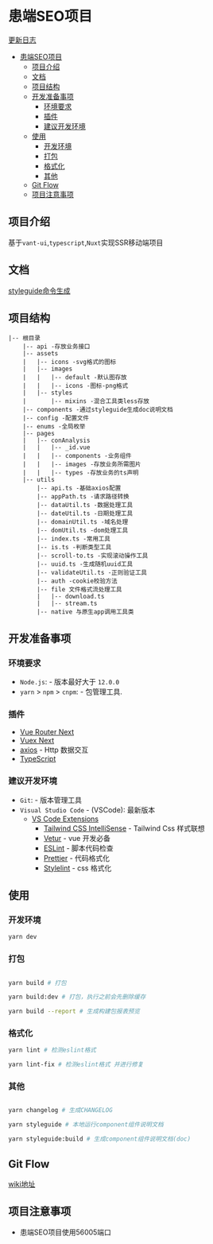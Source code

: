 # 患端SEO项目

[更新日志](CHANGELOG.md)
- [患端SEO项目](#患端seo项目)
  - [项目介绍](#项目介绍)
  - [文档](#文档)
  - [项目结构](#项目结构)
  - [开发准备事项](#开发准备事项)
    - [环境要求](#环境要求)
    - [插件](#插件)
    - [建议开发环境](#建议开发环境)
  - [使用](#使用)
    - [开发环境](#开发环境)
    - [打包](#打包)
    - [格式化](#格式化)
    - [其他](#其他)
  - [Git Flow](#git-flow)
  - [项目注意事项](#项目注意事项)

## 项目介绍

基于`vant-ui`,`typescript`,`Nuxt`实现SSR移动端项目

## 文档

[styleguide命令生成](/doc)

## 项目结构
```
|-- 根目录
    |-- api -存放业务接口
    |-- assets
    |   |-- icons -svg格式的图标
    |   |-- images
    |   |   |-- default -默认图存放
    |   |   |-- icons -图标-png格式
    |   |-- styles
    |       |-- mixins -混合工具类less存放
    |-- components -通过styleguide生成doc说明文档
    |-- config -配置文件
    |-- enums -全局枚举
    |-- pages
    |   |-- conAnalysis
    |   |   |-- _id.vue
    |   |   |-- components -业务组件
    |   |   |-- images -存放业务所需图片
    |   |   |-- types -存放业务的ts声明
    |-- utils
        |-- api.ts -基础axios配置
        |-- appPath.ts -请求路径转换
        |-- dataUtil.ts -数据处理工具
        |-- dateUtil.ts -日期处理工具
        |-- domainUtil.ts -域名处理
        |-- domUtil.ts -dom处理工具
        |-- index.ts -常用工具
        |-- is.ts -判断类型工具
        |-- scroll-to.ts -实现滚动操作工具
        |-- uuid.ts -生成随机uuid工具
        |-- validateUtil.ts -正则验证工具
        |-- auth -cookie校验方法
        |-- file 文件格式流处理工具
        |   |-- download.ts
        |   |-- stream.ts
        |-- native 与原生app调用工具类
```


## 开发准备事项
### 环境要求

- `Node.js`: - 版本最好大于 `12.0.0`
- `yarn` > `npm` > `cnpm`: - 包管理工具.

### 插件

- [Vue Router Next](https://github.com/vuejs/vue-router-next)
- [Vuex Next](https://github.com/vuejs/vuex)
- [axios](https://github.com/axios/axios) - Http 数据交互
- [TypeScript](https://www.typescriptlang.org/)

### 建议开发环境

- `Git`: - 版本管理工具
- `Visual Studio Code` - (VSCode): 最新版本
  - [VS Code Extensions](./.vscode/extensions.json)
    - [Tailwind CSS IntelliSense](https://marketplace.visualstudio.com/items?itemName=bradlc.vscode-tailwindcss) - Tailwind Css 样式联想
    - [Vetur](https://marketplace.visualstudio.com/items?itemName=octref.vetur) - vue 开发必备
    - [ESLint](https://marketplace.visualstudio.com/items?itemName=dbaeumer.vscode-eslint) - 脚本代码检查
    - [Prettier](https://marketplace.visualstudio.com/items?itemName=esbenp.prettier-vscode) - 代码格式化
    - [Stylelint](https://marketplace.visualstudio.com/items?itemName=stylelint.vscode-stylelint) - css 格式化

## 使用

### 开发环境

```bash
yarn dev
```

### 打包

```bash

yarn build # 打包

yarn build:dev # 打包，执行之前会先删除缓存

yarn build --report # 生成构建包报表预览
```

### 格式化

```bash
yarn lint # 检测eslint格式

yarn lint-fix # 检测eslint格式 并进行修复
```

### 其他

```bash

yarn changelog # 生成CHANGELOG

yarn styleguide # 本地运行component组件说明文档

yarn styleguide:build # 生成component组件说明文档(doc)
```

## Git Flow

[wiki地址](https://wiki.dev.wenwo.com/pages/viewpage.action?pageId=13274560)

## 项目注意事项
* 患端SEO项目使用56005端口

